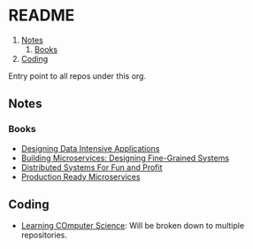 # README

1. [Notes](#notes)
   1. [Books](#books)
2. [Coding](#coding)

Entry point to all repos under this org.

## Notes

### Books

- [Designing Data Intensive Applications](https://github.com/computer-science-engineering/notes-book_ddia)
- [Building Microservices: Designing Fine-Grained Systems](https://github.com/computer-science-engineering/notes-book_bmdfgs)
- [Distributed Systems For Fun and Profit](https://github.com/computer-science-engineering/notes-book_dsffp)
- [Production Ready Microservices](https://github.com/computer-science-engineering/notes-book_prm)

## Coding

- [Learning COmputer Science](https://github.com/computer-science-engineering/learning-computer-science): Will be broken down to multiple repositories.
